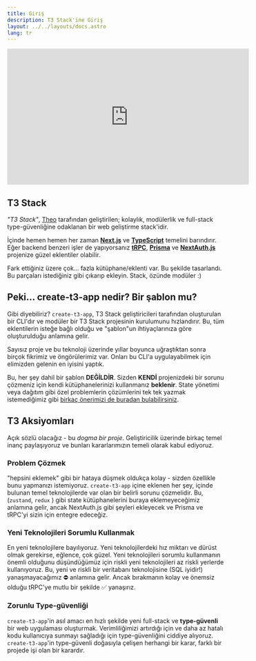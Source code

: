 ```yaml
---
title: Giriş
description: T3 Stack'ine Giriş
layout: ../../layouts/docs.astro
lang: tr
---
```


<div class="embed">
<iframe width="560" height="315" src="https://www.youtube.com/embed/PbjHxIuHduU" title="The best stack for your next project" frameborder="0" allow="accelerometer; autoplay; clipboard-write; encrypted-media; gyroscope; picture-in-picture" allowfullscreen></iframe>
</div>

## T3 Stack

_"T3 Stack"_, [Theo](https://twitter.com/t3dotgg) tarafından geliştirilen; kolaylık, modülerlik ve full-stack type-güvenliğine odaklanan bir web geliştirme stack'idir.

İçinde hemen hemen her zaman [**Next.js**](https://nextjs.org/) ve [**TypeScript**](https://typescriptlang.org/) temelini barındırır. Eğer backend benzeri işler de yapıyorsanız [**tRPC**](https://trpc.io/), [**Prisma**](https://prisma.io/) ve [**NextAuth.js**](https://next-auth.js.org/) projenize güzel eklentiler olabilir.

Fark ettiğiniz üzere çok… fazla kütüphane/eklenti var. Bu şekilde tasarlandı. Bu parçaları istediğiniz gibi çıkarıp ekleyin. Stack, özünde modüler :)

## Peki... create-t3-app nedir? Bir şablon mu?

Gibi diyebiliriz? `create-t3-app`, T3 Stack geliştiricileri tarafından oluşturulan bir CLI'dır ve modüler bir T3 Stack projesinin kurulumunu hızlandırır. Bu, tüm eklentilerin isteğe bağlı olduğu ve "şablon"un ihtiyaçlarınıza göre oluşturulduğu anlamına gelir.

Sayısız proje ve bu teknoloji üzerinde yıllar boyunca uğraştıktan sonra birçok fikrimiz ve öngörülerimiz var. Onları bu CLI'a uygulayabilmek için elimizden gelenin en iyisini yaptık.

Bu, her şey dahil bir şablon **DEĞİLDİR**. Sizden **KENDİ** projenizdeki bir sorunu çözmeniz için kendi kütüphanelerinizi kullanmanız **beklenir**. State yönetimi veya dağıtım gibi özel problemlerin çözümlerini tek tek yazmak istemediğimiz gibi [birkaç önerimizi de buradan bulabilirsiniz](/tr/other-recs).

## T3 Aksiyomları

Açık sözlü olacağız - bu _dogma bir proje_. Geliştiricilik üzerinde birkaç temel inanç paylaşıyoruz ve bunları kararlarımızın temeli olarak kabul ediyoruz.

### Problem Çözmek

"hepsini eklemek" gibi bir hataya düşmek oldukça kolay - sizden özellikle bunu yapmanızı istemiyoruz. `create-t3-app` içine eklenen her şey, içinde bulunan temel teknolojilerde var olan bir belirli sorunu çözmelidir. Bu, (`zustand`, `redux` ) gibi state kütüphanelerini buraya eklemeyeceğimiz anlamına gelir, ancak NextAuth.js gibi şeyleri ekleyecek ve Prisma ve tRPC'yi sizin için entegre edeceğiz.

### Yeni Teknolojileri Sorumlu Kullanmak

En yeni teknolojilere bayılıyoruz. Yeni teknolojilerdeki hız miktarı ve dürüst olmak gerekirse, eğlence, çok güzel. Yeni teknolojileri sorumlu kullanmanın önemli olduğunu düşündüğümüz için riskli yeni teknolojileri az riskli yerlerde kullanıyoruz. Bu, yeni ve riskli bir veritabanı teknolojisine (SQL iyidir!) yanaşmayacağımız ⛔️ anlamına gelir. Ancak bırakmanın kolay ve önemsiz olduğu tRPC'ye mutlu bir şekilde ✅ yanaşırız.

### Zorunlu Type-güvenliği

`create-t3-app`'in asıl amacı en hızlı şekilde yeni full-stack ve **type-güvenli** bir web uygulaması oluşturmak. Verimliliğimizi artırdığı için ve daha az hatalı kodu kullanıcıya sunmayı sağladığı için type-güvenliğini ciddiye alıyoruz. `create-t3-app`'in type-güvenli doğasıyla çelişen herhangi bir karar, farklı bir projede işi olan bir karardır.
